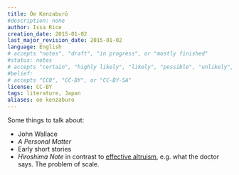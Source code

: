 ```yaml
---
title: Ōe Kenzaburō
#description: none
author: Issa Rice
creation_date: 2015-01-02
last_major_revision_date: 2015-01-02
language: English
# accepts "notes", "draft", "in progress", or "mostly finished"
#status: notes
# accepts "certain", "highly likely", "likely", "possible", "unlikely", "highly unlikely", "remote", "impossible", "log", "emotional", or "fiction"
#belief: 
# accepts "CC0", "CC-BY", or "CC-BY-SA"
license: CC-BY
tags: literature, Japan
aliases: oe kenzaburo
---
```


Some things to talk about:

- John Wallace
- *A Personal Matter*
- Early short stories
- *Hiroshima Note* in contrast to [effective altruism](), e.g. what the doctor says. The problem of scale.
